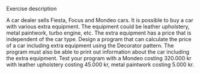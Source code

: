 Exercise description

A car dealer sells Fiesta, Focus and Mondeo cars. It is possible to buy a car with various extra equipment. The equipment could be leather upholstery, metal paintwork, turbo engine, etc. The extra equipment has a price that is independent of the car type.
Design a program that can calculate the price of a car including extra equipment using the Decorator pattern. The program must also be able to print out information about the car including the extra equipment.
Test your program with a Mondeo costing 320.000 kr with leather upholstery costing 45.000 kr, metal paintwork costing 5.000 kr.
